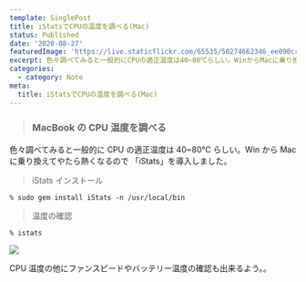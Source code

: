 ```yaml
---
template: SinglePost
title: iStatsでCPUの温度を調べる(Mac)
status: Published
date: '2020-08-27'
featuredImage: 'https://live.staticflickr.com/65535/50274662346_ee090cc3c8_w.jpg'
excerpt: 色々調べてみると一般的にCPUの適正温度は40~80℃らしい。WinからMacに乗り換えてやたら熱くなるので 「iStats」を導入しました。
categories:
  - category: Note
meta:
  title: iStatsでCPUの温度を調べる(Mac)
---
```


> ### MacBook の CPU 温度を調べる

色々調べてみると一般的に CPU の適正温度は 40~80℃ らしい。Win から Mac に乗り換えてやたら熱くなるので 「iStats」を導入しました。

> iStats インストール

`% sudo gem install iStats -n /usr/local/bin`

> 温度の確認

`% istats`

![](https://ucarecdn.com/588c5545-fd9f-41d0-9a05-17b4e0e9a4bf/)

CPU 温度の他にファンスピードやバッテリー温度の確認も出来るよう。。
